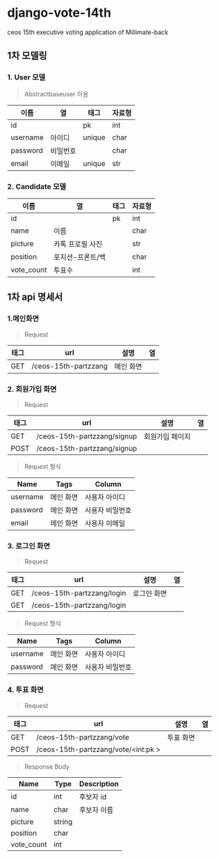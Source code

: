 # django-vote-14th
ceos 15th executive voting application of Millimate-back 

## 1차 모델링

### 1. User 모델
> Abstractbaseuser 이용

|이름|열|태그|자료형|
|---|---|---|---|
|id| |pk|int|
|username|아이디|unique|char|
|password|비밀번호| |char|
|email|이메일|unique|str|


### 2. Candidate 모델

|이름|열|태그|자료형|
|---|---|---|---|
|id| |pk|int|
|name|이름| |char|
|picture|카톡 프로필 사진| |str|
|position|포지션-프론트/백| |char|
|vote_count|투표수| |int|




## 1차 api 명세서

### 1.메인화면   
> Request

|태그|url|설명|열|
|---|---|---|---|
|GET|/ceos-15th-partzzang|메인 화면||





### 2. 회원가입 화면   
> Request   

   
|태그|url|설명|열|
|---|---|---|---|
|GET|/ceos-15th-partzzang/signup|회원가입 페이지||
|POST|/ceos-15th-partzzang/signup|||
 


> Request 형식

|Name|Tags|Column|
|---|---|---|
|username|메인 화면|사용자 아이디|
|password|메인 화면|사용자 비밀번호|
|email|메인 화면|사용자 이메일|




### 3. 로그인 화면
>Request

|태그|url|설명|열|
|---|---|---|---|
|GET|/ceos-15th-partzzang/login|로그인 화면||
|GET|/ceos-15th-partzzang/login|||


> Request 형식

|Name|Tags|Column|
|---|---|---|
|username|메인 화면|사용자 아이디|
|password|메인 화면|사용자 비밀번호|




### 4. 투표 화면
> Request

|태그|url|설명|열|
|---|---|---|---|
|GET|/ceos-15th-partzzang/vote|투표 화면||
|POST|/ceos-15th-partzzang/vote/<int:pk >|||


> Response Body

|Name|Type|Description|
|---|---|---|
|id|int|후보자 id|
|name|char|후보자 이름|
|picture|string||
|position|char||
|vote_count|int||

